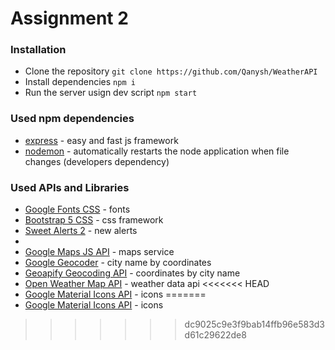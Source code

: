 # Assignment 2

### Installation

-   Clone the repository `git clone https://github.com/Qanysh/WeatherAPI`
-   Install dependencies `npm i`
-   Run the server usign dev script `npm start`

### Used npm dependencies

-   [express](https://www.npmjs.com/package/express) - easy and fast js framework
-   [nodemon](https://www.npmjs.com/package/nodemon) - automatically restarts the node application when file changes (developers dependency)

### Used APIs and Libraries

-   [Google Fonts CSS](https://fonts.google.com/) - fonts
-   [Bootstrap 5 CSS](https://getbootstrap.com/) - css framework
-   [Sweet Alerts 2](https://sweetalert2.github.io/) - new alerts
-   
-   [Google Maps JS API](https://maps.googleapis.com/) - maps service
-   [Google Geocoder](https://developers.google.com/maps/documentation/geocoding/overview) - city name by coordinates
-   [Geoapify Geocoding API](https://www.geoapify.com/) - coordinates by city name
-   [Open Weather Map API](https://openweathermap.org/) - weather data api
<<<<<<< HEAD
-   [Google Material Icons API](https://fonts.google.com/icons) - icons
=======
-   [Google Material Icons API](https://fonts.google.com/icons) - icons
>>>>>>> dc9025c9e3f9bab14ffb96e583d3d61c29622de8
